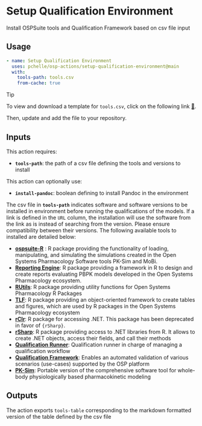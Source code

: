 # Setup Qualification Environment

Install OSPSuite tools and Qualification Framework based on csv file input

## Usage

```yml
- name: Setup Qualification Environment
  uses: pchelle/osp-actions/setup-qualification-environment@main
  with:
    tools-path: tools.csv
    from-cache: true
```

> [!TIP]
> To view and download a template for `tools.csv`, click on the following link [&#128279;](../tools.csv).
> 
> Then, update and add the file to your repository.

## Inputs

This action requires:

- __`tools-path`__: the path of a csv file defining the tools and versions to install

This action can optionally use:

- __`install-pandoc`__: boolean defining to install Pandoc in the environment

The csv file in __`tools-path`__ indicates software and software versions to be installed in environment before running the qualifications of the models.
If a link is defined in the `URL` column, the installation will use the software from the link as is instead of searching from the version.
Please ensure compatibility between their versions.
The following available tools to installed are detailed below:

- [__ospsuite-R__](https://www.open-systems-pharmacology.org/OSPSuite-R/) : R package providing the functionality of loading, manipulating, and simulating the simulations created in the Open Systems Pharmacology Software tools PK-Sim and MoBi.
- [__Reporting Engine__](https://www.open-systems-pharmacology.org/OSPSuite.ReportingEngine/): R package providing a framework in R to design and create reports evaluating PBPK models developed in the Open Systems Pharmacology ecosystem.
- [__RUtils__](https://www.open-systems-pharmacology.org/OSPSuite.RUtils/): R package providing utility functions for Open Systems Pharmacology R Packages
- [__TLF__](https://www.open-systems-pharmacology.org/TLF-Library/): R package providing an object-oriented framework to create tables and figures, which are used by R packages in the Open Systems Pharmacology ecosystem
- [__rClr__](https://github.com/Open-Systems-Pharmacology/rClr): R package for accessing .NET. This package has been deprecated in favor of `{rSharp}`.
- [__rSharp__](https://www.open-systems-pharmacology.org/rSharp/): R package providing access to .NET libraries from R. It allows to create .NET objects, access their fields, and call their methods
- [__Qualification Runner__](https://github.com/Open-Systems-Pharmacology/QualificationRunner): Qualification runner in charge of managing a qualification workflow
- [__Qualification Framework__](https://docs.open-systems-pharmacology.org/shared-tools-and-example-workflows/qualification): Enables an automated validation of various scenarios (use-cases) supported by the OSP platform
- [__PK-Sim__](https://github.com/Open-Systems-Pharmacology/PK-Sim): Portable version of the comprehensive software tool for whole-body physiologically based pharmacokinetic modeling


## Outputs

The action exports `tools-table` corresponding to the markdown formatted version of the table defined by the csv file
